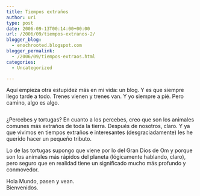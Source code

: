 ```yaml
---
title: Tiempos extraños
author: uri
type: post
date: 2006-09-13T00:14:00+00:00
url: /2006/09/tiempos-extranos-2/
blogger_blog:
  - enochrooted.blogspot.com
blogger_permalink:
  - /2006/09/tiempos-extraos.html
categories:
  - Uncategorized

---
```

Aquí empieza otra estupidez más en mi vida: un blog. Y es que siempre llego tarde a todo. Trenes vienen y trenes van. Y yo siempre a pié. Pero camino, algo es algo.

[<img style="display:block;text-align:center;cursor:hand;margin:0 auto 10px;" src="http://photos1.blogger.com/blogger/2412/3775/320/percebes2.0.jpg" border="0" alt="" />][1]

¿Percebes y tortugas? En cuanto a los percebes, creo que son los animales comunes más extraños de toda la tierra. Después de nosotros, claro. Y ya que vivimos en tiempos extraños e interesantes (desgraciadamente) les he querido hacer un pequeño tributo.

Lo de las tortugas supongo que viene por lo del Gran Dios de Om y porque son los animales más rápidos del planeta (lógicamente hablando, claro), pero seguro que en realidad tiene un significado mucho más profundo y conmovedor. 

Hola Mundo, pasen y vean.  
Bienvenidos.

 [1]: http://photos1.blogger.com/blogger/2412/3775/1600/percebes2.0.jpg
